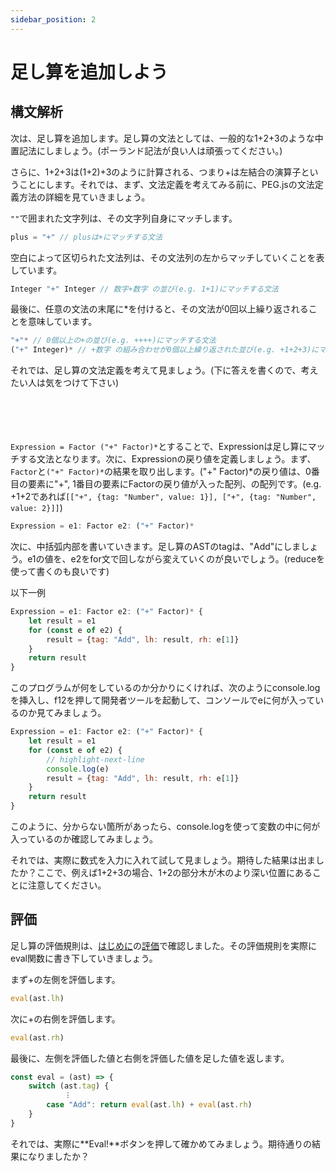 ```yaml
---
sidebar_position: 2
---
```


# 足し算を追加しよう

## 構文解析
次は、足し算を追加します。足し算の文法としては、一般的な1+2+3のような中置記法にしましょう。(ポーランド記法が良い人は頑張ってください。)

さらに、1+2+3は(1+2)+3のように計算される、つまり+は左結合の演算子ということにします。それでは、まず、文法定義を考えてみる前に、PEG.jsの文法定義方法の詳細を見ていきましょう。

`""`で囲まれた文字列は、その文字列自身にマッチします。
```javascript
plus = "+" // plusは+にマッチする文法
```
空白によって区切られた文法列は、その文法列の左からマッチしていくことを表しています。
```javascript
Integer "+" Integer // 数字+数字 の並び(e.g. 1+1)にマッチする文法
```
最後に、任意の文法の末尾に\*を付けると、その文法が0回以上繰り返されることを意味しています。
```javascript
"+"* // 0個以上の+の並び(e.g. ++++)にマッチする文法
("+" Integer)* // +数字 の組み合わせが0個以上繰り返された並び(e.g. +1+2+3)にマッチする文法(()で文法をグループ化出来ることに注意してください)
```

それでは、足し算の文法定義を考えて見ましょう。(下に答えを書くので、考えたい人は気をつけて下さい)
<br />
<br />
<br />
<br />
<br />

`Expression = Factor ("+" Factor)*`とすることで、Expressionは足し算にマッチする文法となります。次に、Expressionの戻り値を定義しましょう。まず、`Factor`と`("+" Factor)*`の結果を取り出します。("+" Factor)\*の戻り値は、0番目の要素に"+", 1番目の要素にFactorの戻り値が入った配列、の配列です。(e.g. +1+2であれば`[["+", {tag: "Number", value: 1}], ["+", {tag: "Number", value: 2}]]`)
```javascript
Expression = e1: Factor e2: ("+" Factor)*
```
次に、中括弧内部を書いていきます。足し算のASTのtagは、"Add"にしましょう。e1の値を、e2をfor文で回しながら変えていくのが良いでしょう。(reduceを使って書くのも良いです)

以下一例
```javascript
Expression = e1: Factor e2: ("+" Factor)* {
    let result = e1
    for (const e of e2) {
        result = {tag: "Add", lh: result, rh: e[1]}
    }
    return result
}
```

このプログラムが何をしているのか分かりにくければ、次のようにconsole.logを挿入し、f12を押して開発者ツールを起動して、コンソールでeに何が入っているのか見てみましょう。
```javascript
Expression = e1: Factor e2: ("+" Factor)* {
    let result = e1
    for (const e of e2) {
        // highlight-next-line
        console.log(e)
        result = {tag: "Add", lh: result, rh: e[1]}
    }
    return result
}
```
このように、分からない箇所があったら、console.logを使って変数の中に何が入っているのか確認してみましょう。

それでは、実際に数式を入力に入れて試して見ましょう。期待した結果は出ましたか？ここで、例えば1+2+3の場合、1+2の部分木が木のより深い位置にあることに注意してください。

## 評価
足し算の評価規則は、[はじめに](../intro.md)の[評価](../intro.md#評価)で確認しました。その評価規則を実際にeval関数に書き下していきましょう。

まず+の左側を評価します。
```javascript
eval(ast.lh)
```
次に+の右側を評価します。
```javascript
eval(ast.rh)
```
最後に、左側を評価した値と右側を評価した値を足した値を返します。
```javascript
const eval = (ast) => {
    switch (ast.tag) {
            ︙
        case "Add": return eval(ast.lh) + eval(ast.rh)
    }
}
```
それでは、実際に**Eval!**ボタンを押して確かめてみましょう。期待通りの結果になりましたか？

